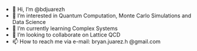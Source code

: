 - 👋 Hi, I’m @bdjuarezh
- 👀 I’m interested in Quantum Computation, Monte Carlo Simulations and Data Science
- 🌱 I’m currently learning Complex Systems
- 💞️ I’m looking to collaborate on Lattice QCD 
- 📫 How to reach me via e-mail: bryan.juarez.h @gmail.com

<!---
bdjuarezh/bdjuarezh is a ✨ special ✨ repository because its `README.md` (this file) appears on your GitHub profile.
You can click the Preview link to take a look at your changes.
--->
